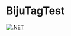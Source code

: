 # BijuTagTest

[![.NET](https://github.com/BijuK/BijuTagTest/actions/workflows/dotnet.yml/badge.svg)](https://github.com/BijuK/BijuTagTest/actions/workflows/dotnet.yml)
